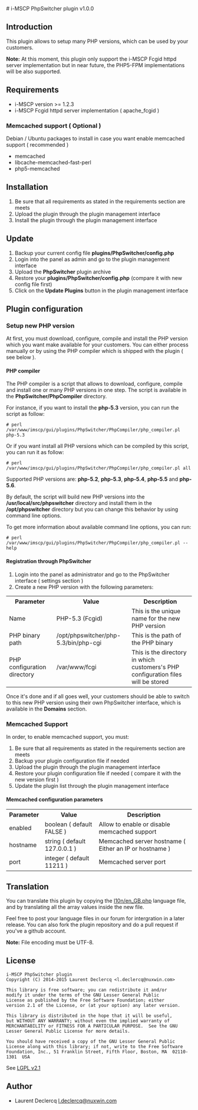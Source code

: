 # i-MSCP PhpSwitcher plugin v1.0.0

## Introduction

This plugin allows to setup many PHP versions, which can be used by your customers.

**Note:** At this moment, this plugin only support the i-MSCP Fcgid httpd server implementation but in near future,
the PHP5-FPM implementations will be also supported.

## Requirements

* i-MSCP version >= 1.2.3
* i-MSCP Fcgid httpd server implementation ( apache_fcgid )

### Memcached support ( Optional )

Debian / Ubuntu packages to install in case you want enable memcached support ( recommended )

- memcached
- libcache-memcached-fast-perl
- php5-memcached

## Installation

1. Be sure that all requirements as stated in the requirements section are meets
2. Upload the plugin through the plugin management interface
3. Install the plugin through the plugin management interface

## Update

1. Backup your current config file **plugins/PhpSwitcher/config.php**
2. Login into the panel as admin and go to the plugin management interface
3. Upload the **PhpSwitcher** plugin archive
4. Restore your **plugins/PhpSwitcher/config.php** (compare it with new config file first)
5. Click on the **Update Plugins** button in the plugin management interface

## Plugin configuration

### Setup new PHP version

At first, you must download, configure, compile and install the PHP version which you want make available for your
customers. You can either process manually or by using the PHP compiler which is shipped with the plugin ( see below ).

#### PHP compiler

The PHP compiler is a script that allows to download, configure, compile and install one or many PHP versions in one step.
The script is available in the **PhpSwitcher/PhpCompiler** directory.

For instance, if you want to install the **php-5.3** version, you can run the script as follow:
 
 ```shell
 # perl /var/www/imscp/gui/plugins/PhpSwitcher/PhpCompiler/php_compiler.pl php-5.3
 ```

Or if you want install all PHP versions which can be compiled by this script, you can run it as follow:

```shell
# perl /var/www/imscp/gui/plugins/PhpSwitcher/PhpCompiler/php_compiler.pl all
```

Supported PHP versions are: **php-5.2**, **php-5.3**, **php-5.4**, **php-5.5** and **php-5.6**.

By default, the script will build new PHP versions into the **/usr/local/src/phpswitcher** directory and install them in
the **/opt/phpswitcher** directory but you can change this behavior by using command line options.

To get more information about available command line options, you can run:

```shell
# perl /var/www/imscp/gui/plugins/PhpSwitcher/PhpCompiler/php_compiler.pl --help
```

#### Registration through PhpSwitcher

1. Login into the panel as administrator and go to the PhpSwitcher interface ( settings section )
2. Create a new PHP version with the following parameters:

<table>
	<tr>
		<th>Parameter</th>
		<th>Value</th>
		<th>Description</th>
	</tr>
	<tr>
		<td>Name</td>
		<td>PHP-5.3 (Fcgid)</td>
		<td>This is the unique name for the new PHP version</td>
	</tr>
	<tr>
		<td>PHP binary path</td>
		<td>/opt/phpswitcher/php-5.3/bin/php-cgi</td>
		<td>This is the path of the PHP binary</td>
	</tr>
	<tr>
		<td>PHP configuration directory</td>
		<td>/var/www/fcgi</td>
		<td>This is the directory in which customers's PHP configuration files will be stored</td>
	</tr>
</table>

Once it's done and if all goes well, your customers should be able to switch to this new PHP version using their own
PhpSwitcher interface, which is available in the **Domains** section.

### Memcached Support

In order, to enable memcached support, you must:

1. Be sure that all requirements as stated in the requirements section are meets
2. Backup your plugin configuration file if needed
3. Upload the plugin through the plugin management interface
4. Restore your plugin configuration file if needed ( compare it with the new version first )
5. Update the plugin list through the plugin management interface

#### Memcached configuration parameters

<table>
	<tr>
		<th>Parameter</th>
		<th>Value</th>
		<th>Description</th>
	</tr>
	<tr>
		<td>enabled</td>
		<td>boolean ( default FALSE )</td>
		<td>Allow to enable or disable memcached support</td>
	</tr>
	<tr>
		<td>hostname</td>
		<td>string ( default 127.0.0.1 )</td>
		<td>Memcached server hostname ( Either an IP or hostname )</td>
	</tr>
	<tr>
		<td>port</td>
		<td>integer ( default 11211 )</td>
		<td>Memcached server port</td>
	</tr>
</table>

## Translation

You can translate this plugin by copying the [l10n/en_GB.php](l10n/en_GB.php) language file, and by translating all the
array values inside the new file.

Feel free to post your language files in our forum for intergration in a later release. You can also fork the plugin
repository and do a pull request if you've a github account.

**Note:** File encoding must be UTF-8.

## License

```
i-MSCP PhpSwitcher plugin
Copyright (C) 2014-2015 Laurent Declercq <l.declercq@nuxwin.com>

This library is free software; you can redistribute it and/or
modify it under the terms of the GNU Lesser General Public
License as published by the Free Software Foundation; either
version 2.1 of the License, or (at your option) any later version.

This library is distributed in the hope that it will be useful,
but WITHOUT ANY WARRANTY; without even the implied warranty of
MERCHANTABILITY or FITNESS FOR A PARTICULAR PURPOSE.  See the GNU
Lesser General Public License for more details.

You should have received a copy of the GNU Lesser General Public
License along with this library; if not, write to the Free Software
Foundation, Inc., 51 Franklin Street, Fifth Floor, Boston, MA  02110-1301  USA
```

 See [LGPL v2.1](http://www.gnu.org/licenses/lgpl-2.1.txt "LGPL v2.1")

## Author

 * Laurent Declercq <l.declercq@nuxwin.com>
